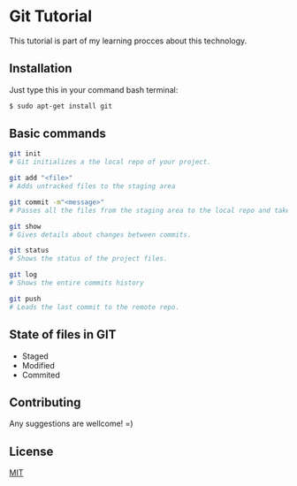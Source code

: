 # Git Tutorial

This tutorial is part of my learning procces about this technology.

## Installation

Just type this in your command bash terminal:

```bash
$ sudo apt-get install git
```

## Basic commands

```bash
git init
# Git initializes a the local repo of your project.

git add "<file>"
# Adds untracked files to the staging area

git commit -m"<message>"
# Passes all the files from the staging area to the local repo and take a kind of snapshot.

git show 
# Gives details about changes between commits.

git status
# Shows the status of the project files.

git log
# Shows the entire commits history

git push 
# Leads the last commit to the remote repo.

```
## State of files in GIT
- Staged
- Modified
- Commited

## Contributing

Any suggestions are wellcome! =)

## License

[MIT](https://choosealicense.com/licenses/mit/)
